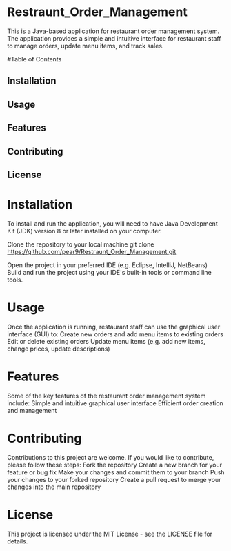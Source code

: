 # Restraunt_Order_Management
This is a Java-based application for restaurant order management system. The application provides a simple and intuitive interface for restaurant staff to manage orders, update menu items, and track sales.

#Table of Contents
<h2>Installation</h1>
<h2>Usage</h1>
<h2>Features</h1>
<h2>Contributing</h1>
<h2>License</h1>

<h1>Installation</h1>
To install and run the application, you will need to have Java Development Kit (JDK) version 8 or later installed on your computer.

Clone the repository to your local machine
git clone https://github.com/pear9/Restraunt_Order_Management.git

Open the project in your preferred IDE (e.g. Eclipse, IntelliJ, NetBeans)<br>
Build and run the project using your IDE's built-in tools or command line tools.

<h1>Usage</h1>
Once the application is running, restaurant staff can use the graphical user interface (GUI) to:
Create new orders and add menu items to existing orders
Edit or delete existing orders
Update menu items (e.g. add new items, change prices, update descriptions)

<h1>Features</h1>
Some of the key features of the restaurant order management system include:
Simple and intuitive graphical user interface
Efficient order creation and management

<h1>Contributing</h1>
Contributions to this project are welcome. If you would like to contribute, please follow these steps:
Fork the repository
Create a new branch for your feature or bug fix
Make your changes and commit them to your branch
Push your changes to your forked repository
Create a pull request to merge your changes into the main repository

<h1>License</h1>
This project is licensed under the MIT License - see the LICENSE file for details.
